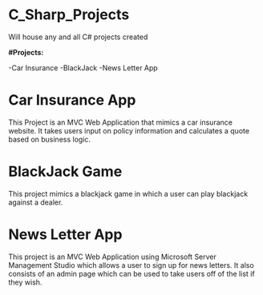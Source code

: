 # C_Sharp_Projects
Will house any and all C# projects created


**#Projects:**

-Car Insurance
-BlackJack
-News Letter App


# Car Insurance App
This Project is an MVC Web Application that mimics a car insurance website. It takes users input on policy information and calculates a quote based on business logic.

# BlackJack Game 
This project mimics a blackjack game in which a user can play blackjack against a dealer.

# News Letter App
This project is an MVC Web Application using Microsoft Server Management Studio which allows a user to sign up for news letters. It also consists of an admin page which can be used to take users off of the list if they wish.
